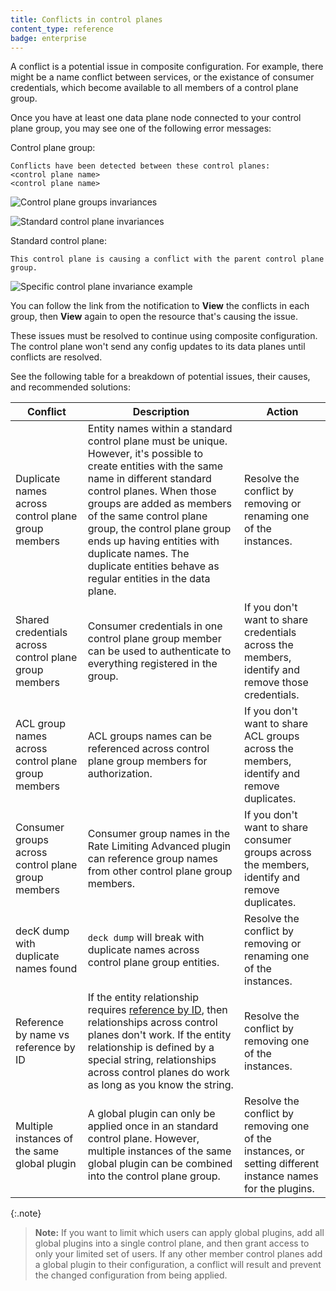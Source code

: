 ```yaml
---
title: Conflicts in control planes
content_type: reference
badge: enterprise
---
```


A conflict is a potential issue in composite configuration. 
For example, there might be a name conflict between services, or the existance of consumer credentials, 
which become available to all members of a control plane group.

Once you have at least one data plane node connected to your control plane group, 
you may see one of the following error messages:

Control plane group:

```
Conflicts have been detected between these control planes: 
<control plane name>
<control plane name>
```

![Control plane groups invariances](/assets/images/docs/konnect/konnect-invariances-composite.png)

![Standard control plane invariances](/assets/images/docs/konnect/konnect-invariances-members.png)


Standard control plane:
```
This control plane is causing a conflict with the parent control plane group.
```

![Specific control plane invariance example](/assets/images/docs/konnect/konnect-invariances-child.png)

You can follow the link from the notification to **View** the conflicts in each group, 
then **View** again to open the resource that's causing the issue.

These issues must be resolved to continue using composite configuration. 
The control plane won't send any config updates to its data planes until conflicts are resolved.

See the following table for a breakdown of potential issues, their causes, and recommended solutions:

Conflict | Description | Action
-----------|-------------|--------
Duplicate names across control plane group members | Entity names within a standard control plane must be unique. However, it's possible to create entities with the same name in different standard control planes. When those groups are added as members of the same control plane group, the control plane group ends up having entities with duplicate names. The duplicate entities behave as regular entities in the data plane. | Resolve the conflict by removing or renaming one of the instances.
Shared credentials across control plane group members | Consumer credentials in one control plane group member can be used to authenticate to everything registered in the group.| If you don't want to share credentials across the members, identify and remove those credentials.
ACL group names across control plane group members | ACL groups names can be referenced across control plane group members for authorization. | If you don't want to share ACL groups across the members, identify and remove duplicates.
Consumer groups across control plane group members | Consumer group names in the Rate Limiting Advanced plugin can reference group names from other control plane group members.| If you don't want to share consumer groups across the members, identify and remove duplicates.
decK dump with duplicate names found | `deck dump` will break with duplicate names across control plane group entities. | Resolve the conflict by removing or renaming one of the instances.
Reference by name vs reference by ID | If the entity relationship requires [reference by ID](/konnect/gateway-manager/control-plane-groups/#configuring-core-entities), then relationships across control planes don't work. If the entity relationship is defined by a special string, relationships across control planes do work as long as you know the string. | Resolve the conflict by removing one of the instances.
Multiple instances of the same global plugin | A global plugin can only be applied once in an standard control plane. However, multiple instances of the same global plugin can be combined into the control plane group. | Resolve the conflict by removing one of the instances, or setting different instance names for the plugins.

{:.note}
> **Note:** If you want to limit which users can apply global plugins, add all global plugins into a single control plane, and then grant access to only your limited set of users. If any other member control planes add a global plugin to their configuration, a conflict will result and prevent the changed configuration from being applied.
